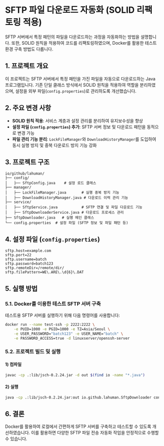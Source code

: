 # SFTP 파일 다운로드 자동화 (SOLID 리팩토링 적용)

SFTP 서버에서 특정 패턴의 파일을 다운로드하는 과정을 자동화하는 방법을 설명합니다. 또한, SOLID 원칙을 적용하여 코드를 리팩토링하였으며, Docker를 활용한 테스트 환경 구축 방법도 다룹니다.

## 1. 프로젝트 개요
이 프로젝트는 SFTP 서버에서 특정 패턴을 가진 파일을 자동으로 다운로드하는 Java 프로그램입니다.
기존 단일 클래스 방식에서 SOLID 원칙을 적용하여 역할을 분리하였으며, 설정을 외부 파일(`config.properties`)로 관리하도록 개선했습니다.

## 2. 주요 변경 사항
- **SOLID 원칙 적용**: 서비스 계층과 설정 관리를 분리하여 유지보수성을 향상
- **설정 파일 (`config.properties`) 추가**: SFTP 서버 정보 및 다운로드 패턴을 동적으로 변경 가능
- **파일 관리 기능 분리**: `LockFileManager`와 `DownloadHistoryManager`를 도입하여 동시 실행 방지 및 중복 다운로드 방지 기능 강화

## 3. 프로젝트 구조
```
io/github/lahuman/
├── config/
│   ├── SftpConfig.java    # 설정 로드 클래스
├── manager/
│   ├── LockFileManager.java       # 실행 중복 방지 기능
│   ├── DownloadHistoryManager.java # 다운로드 이력 관리 기능
├── service/
│   ├── SftpService.java           # SFTP 연결 및 파일 다운로드 기능
│   ├── SftpDownloaderService.java # 다운로드 프로세스 관리
├── SftpDownloader.java   # 실행 메인 클래스
└── config.properties  # 설정 파일 (SFTP 정보 및 파일 패턴 등)
```

## 4. 설정 파일 (`config.properties`)
```properties
sftp.host=example.com
sftp.port=22
sftp.username=batch
sftp.password=batch123
sftp.remoteDir=/remote/dir/
sftp.filePattern=WE\.ARE\.\d{6}\.DAT
```

## 5. 실행 방법
### 5.1. Docker를 이용한 테스트 SFTP 서버 구축
테스트용 SFTP 서버를 실행하기 위해 다음 명령어를 사용합니다:
```bash
docker run --name test-ssh -p 2222:2222 \
    -e PUID=1000 -e PGID=1000 -e TZ=Asia/Seoul \
    -e USER_PASSWORD="batch123" -e USER_NAME="batch" \
    -e PASSWORD_ACCESS=true -d linuxserver/openssh-server
```

### 5.2. 프로젝트 빌드 및 실행
#### 1) 컴파일
```bash
javac -cp .:lib/jsch-0.2.24.jar -d out $(find io -name "*.java")
```

#### 2) 실행
```bash
java -cp .:lib/jsch-0.2.24.jar:out io.github.lahuman.SftpDownloader config.properties
```

## 6. 결론
Docker를 활용하여 로컬에서 간편하게 SFTP 서버를 구축하고 테스트할 수 있도록 개선하였습니다.
이를 활용하면 다양한 SFTP 파일 전송 자동화 작업을 안정적으로 수행할 수 있습니다.

